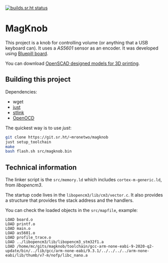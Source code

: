 [![builds.sr.ht status](https://builds.sr.ht/~mronetwo.svg)](https://builds.sr.ht/~mronetwo?)

# MagKnob

This project is a knob for controlling volume (or anything that a USB keyboard can).
It uses a *AS5601* sensor as an encoder. It was developed using
[Bluepill board](https://stm32-base.org/boards/STM32F103C8T6-Blue-Pill.html).

You can download [OpenSCAD designed models for 3D printing](https://git.sr.ht/~mronetwo/magknob-oscad).

## Building this project

Dependencies:

- wget
- [just](https://github.com/casey/just)
- [stlink](https://github.com/stlink-org/stlink)
- [OpenOCD](https://openocd.org/)

The quickest way is to use *just*:

```sh
git clone https://git.sr.ht/~mronetwo/magknob
just setup_toolchain
make
bash flash.sh src/magknob.bin
```

## Technical information

The linker script is the `src/memory.ld` which includes `cortex-m-generic.ld`, from *libopencm3*.

The startup code lives in the `libopencm3/lib/cm3/vector.c`. It also provides a structure that
provides the stack address and the handlers.

You can check the loaded objects in the `src/mapfile`, example:

```
LOAD board.o
LOAD printf.o
LOAD main.o
LOAD as5601.o
LOAD profile_trace.o
LOAD ../libopencm3/lib/libopencm3_stm32f1.a
LOAD /home/mc/gits/magknob/toolchain/gcc-arm-none-eabi-9-2020-q2-update/bin/../lib/gcc/arm-none-eabi/9.3.1/../../../../arm-none-eabi/lib/thumb/v7-m/nofp/libc_nano.a
```
